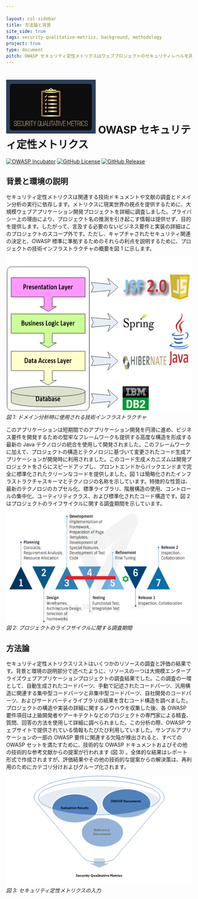 ```yaml
---

layout: col-sidebar
title: 方法論と背景
site_side: true
tags: security-qualitative-metrics, background, methodology
project: true
type: document
pitch: OWASP セキュリティ定性メトリクスはウェブプロジェクトのセキュリティレベルを評価するメトリクスの最も詳細なリストです。OWASP ASVS のカバレッジのレベルを示しています。
---
```


# ![Project Logo](assets/images/logo3_small.png) OWASP セキュリティ定性メトリクス

[![OWASP Incubator](https://img.shields.io/badge/owasp-incubator-blue.svg)](https://owasp.org/projects/)
[![GitHub License](https://img.shields.io/github/license/OWASP/www-project-security-qualitative-metrics)](https://github.com/OWASP/www-project-security-qualitative-metrics/blob/master/LICENSE)
[![GitHub Release](https://img.shields.io/github/v/release/OWASP/www-project-security-qualitative-metrics)](https://github.com/OWASP/www-project-security-qualitative-metrics/releases)

## 背景と環境の説明

セキュリティ定性メトリクスは関連する技術ドキュメントや文献の調査とドメイン分析の実行に依存します。メトリクスに現実世界の視点を提供するために、大規模ウェブアプリケーション開発プロジェクトを詳細に調査しました。プライバシー上の理由により、プロジェクト名の推測を引き起こす情報は提供せず、目的を提供します。したがって、言及する必要のないビジネス要件と実装の詳細はこのプロジェクトのスコープ外です。ただし、キャプチャされたセキュリティ関連の決定と、OWASP 標準に準拠するためのそれらの利点を説明するために、プロジェクトの技術インフラストラクチャの概要を図 1 に示します。


![図 1](assets/images/screenshot1.png)
*図 1: ドメイン分析時に使用される技術インフラストラクチャ* 

このアプリケーションは短期間でのアプリケーション開発を円滑に進め、ビジネス要件を開発するための堅牢なフレームワークも提供する高度な構造を形成する最新の Java テクノロジの統合を使用して開発されました。このフレームワークに加えて、プロジェクトの構造とテクノロジに基づいて変更されたコード生成アプリケーションが開発時に利用されました。このコード生成メカニズムは開発プロジェクトをさらにスピードアップし、プロントエンドからバックエンドまで完全に標準化されたクリーンなコードを提供しました。図 1 は簡略化されたインフラストラクチャスキーマとテクノロジの名称を示しています。特徴的な性質は、最新のテクノロジのカプセル化、標準ライブラリ、階層構造の使用、コントロールの集中化、ユーティリティクラス、および標準化されたコード構造です。図 2 はプロジェクトのライフサイクルに関する調査期間を示しています。


![図 2](assets/images/screenshot2.png)
*図 2: プロジェクトのライフサイクルに関する調査期間*

## 方法論
セキュリティ定性メトリクスリストはいくつかのリソースの調査と評価の結果です。背景と環境の説明部分で述べたように、リソースの一つは大規模エンタープライズウェブアプリケーションプロジェクトの調査結果でした。この調査の一環として、自動生成されたコードパーツ、手動で記述されたコードパーツ、汎用構造に関連する集中型コードパーツと非集中型コードパーツ、自社開発のコードパーツ、およびサードパーティライブラリの結果を含むコード構造を調べました。プロジェクトの構造や実装の詳細に関するノウハウを収集した後、各 OWASP 要件項目は上級開発者やアーキテクトなどのプロジェクトの専門家による精査、質問、回答の方法を使用して詳細に調べられました。この分析の際、OWASP ウェブサイトで提供されている情報もたびたび利用していました。サンプルアプリケーションの一部の OWASP 要件に関連する欠陥が検出されると、すべての OWASP セットを満たすために、技術的な OWASP ドキュメントおよびその他の技術的な参考文献からの提案が行われます (図 3) 。全体的な結果はレポート形式で作成されますが、評価結果やその他の技術的な提案からの解決策は、再利用のためにカテゴリ分けおよびグループ化されます。

![図 3](assets/images/screenshot3.png)
*図 3: セキュリティ定性メトリクスの入力*
  
